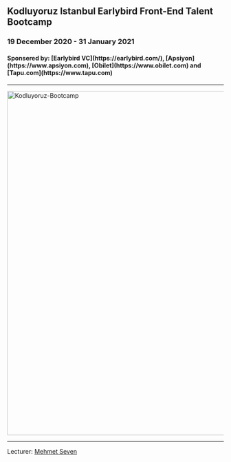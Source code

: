 <h2>Kodluyoruz Istanbul Earlybird Front-End Talent Bootcamp </h2>
<h3>19 December 2020 - 31 January 2021</h3>
<h4>Sponsered by: [Earlybird VC](https://earlybird.com/), [Apsiyon](https://www.apsiyon.com), [Obilet](https://www.obilet.com) and [Tapu.com](https://www.tapu.com)</h4>
<hr>

<p align="center"></p>
<a href="https://www.kodluyoruz.org/">
<img border="0" alt="Kodluyoruz-Bootcamp" src="https://cdn.sanity.io/images/9kdepi1d/production/292de6a59ce0fe077c6f702e5e4bbb3b6cb1c808-5520x3391.jpg?w=1050&h=645&fit=crop&fm=webp" width="800" >
</a>
<hr>

Lecturer: [Mehmet Seven](https://github.com/meseven)
